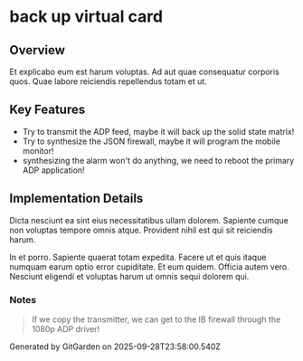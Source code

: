 # back up virtual card

## Overview
Et explicabo eum est harum voluptas. Ad aut quae consequatur corporis quos. Quae labore reiciendis repellendus totam et ut.

## Key Features
- Try to transmit the ADP feed, maybe it will back up the solid state matrix!
- Try to synthesize the JSON firewall, maybe it will program the mobile monitor!
- synthesizing the alarm won't do anything, we need to reboot the primary ADP application!

## Implementation Details
Dicta nesciunt ea sint eius necessitatibus ullam dolorem. Sapiente cumque non voluptas tempore omnis atque. Provident nihil est qui sit reiciendis harum.
 In et porro. Sapiente quaerat totam expedita. Facere ut et quis itaque numquam earum optio error cupiditate. Et eum quidem. Officia autem vero. Nesciunt eligendi et voluptas harum ut omnis sequi dolorem qui.

### Notes
> If we copy the transmitter, we can get to the IB firewall through the 1080p ADP driver!

Generated by GitGarden on 2025-09-28T23:58:00.540Z